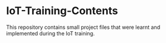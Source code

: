 # IoT-Training-Contents
This repository contains small project files that were learnt and implemented during the IoT training.
